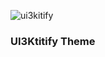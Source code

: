 ![ui3kitify](https://downloads-pagekit.storage.googleapis.com/fosphatic/ui3kitify/image.jpeg)

### UI3Ktitify Theme
